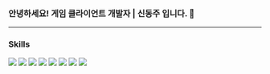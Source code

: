 ### 안녕하세요! 게임 클라이언트 개발자 | 신동주 입니다. 👋

---
### Skills
<img src="https://img.shields.io/badge/C-20232a.svg?style=for-the-badge&logo=#A8B9CC&logoColor=61DAFB" /> <img src="https://img.shields.io/badge/C%23-20232a.svg?style=for-the-badge&logo=c-sharp&logoColor=61DAFB" />
 <img src="https://img.shields.io/badge/C++-20232a.svg?style=for-the-badge&logo=#00599C&logoColor=61DAFB" /> <img src="https://img.shields.io/badge/Photon-20232a.svg?style=for-the-badge&logo=#004480&logoColor=61DAFB" /> <img src="https://img.shields.io/badge/Unity-20232a.svg?style=for-the-badge&logo=#FFFFFF&logoColor=61DAFB" /> <img src="https://img.shields.io/badge/Unreal-20232a.svg?style=for-the-badge&logo=#0E1128&logoColor=61DAFB" /> <img src="https://img.shields.io/badge/Rider-20232a.svg?style=for-the-badge&logo=#000000&logoColor=61DAFB" /> <img src="https://img.shields.io/badge/VisualStudio-20232a.svg?style=for-the-badge&logo=#5C2D91&logoColor=61DAFB" />
